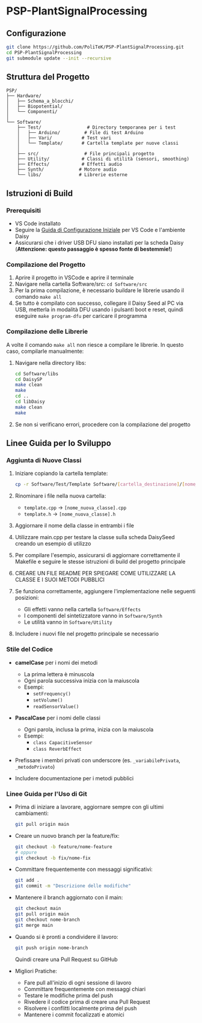 # PSP-PlantSignalProcessing

## Configurazione
```bash
git clone https://github.com/PoliTeK/PSP-PlantSignalProcessing.git
cd PSP-PlantSignalProcessing
git submodule update --init --recursive
```

## Struttura del Progetto
```
PSP/
├── Hardware/
│   ├── Schema_a_blocchi/
│   ├── Biopotential/
│   └── Componenti/
│
└── Software/
    ├── Test/                 # Directory temporanea per i test
    │   ├── Arduino/         # File di test Arduino
    │   ├── Vari/           # Test vari
    │   └── Template/       # Cartella template per nuove classi
    │
    ├── src/                 # File principali progetto
    ├── Utility/            # Classi di utilità (sensori, smoothing)
    ├── Effects/            # Effetti audio
    ├── Synth/             # Motore audio
    └── libs/              # Librerie esterne
```

## Istruzioni di Build

### Prerequisiti
- VS Code installato 
- Seguire la [Guida di Configurazione Iniziale](https://github.com/electro-smith/DaisyWiki/wiki#1-upload-an-example-program) per VS Code e l'ambiente Daisy
- Assicurarsi che i driver USB DFU siano installati per la scheda Daisy (**Attenzione: questo passaggio è spesso fonte di bestemmie!**)

### Compilazione del Progetto
1. Aprire il progetto in VSCode e aprire il terminale
2. Navigare nella cartella Software/src: `cd Software/src`
3. Per la prima compilazione, è necessario buildare le librerie usando il comando `make all`
4. Se tutto è compilato con successo, collegare il Daisy Seed al PC via USB, metterla in modalità DFU usando i pulsanti boot e reset, quindi eseguire `make program-dfu` per caricare il programma

### Compilazione delle Librerie
A volte il comando `make all` non riesce a compilare le librerie. In questo caso, compilarle manualmente:
1. Navigare nella directory libs:
   ```bash
   cd Software/libs
   cd DaisySP
   make clean
   make
   cd ..
   cd libDaisy
   make clean
   make
   ```
2. Se non si verificano errori, procedere con la compilazione del progetto

## Linee Guida per lo Sviluppo

### Aggiunta di Nuove Classi
1. Iniziare copiando la cartella template:
   ```bash
   cp -r Software/Test/Template Software/[cartella_destinazione]/[nome_nuova_classe]
   ```
2. Rinominare i file nella nuova cartella:
   - `template.cpp` → `[nome_nuova_classe].cpp`
   - `template.h` → `[nome_nuova_classe].h`

3. Aggiornare il nome della classe in entrambi i file

4. Utilizzare main.cpp per testare la classe sulla scheda DaisySeed creando un esempio di utilizzo

5. Per compilare l'esempio, assicurarsi di aggiornare correttamente il Makefile e seguire le stesse istruzioni di build del progetto principale

6. CREARE UN FILE README PER SPIEGARE COME UTILIZZARE LA CLASSE E I SUOI METODI PUBBLICI

7. Se funziona correttamente, aggiungere l'implementazione nelle seguenti posizioni:
   - Gli effetti vanno nella cartella `Software/Effects`
   - I componenti del sintetizzatore vanno in `Software/Synth`
   - Le utilità vanno in `Software/Utility`

8. Includere i nuovi file nel progetto principale se necessario

### Stile del Codice
- **camelCase** per i nomi dei metodi
  - La prima lettera è minuscola
  - Ogni parola successiva inizia con la maiuscola
  - Esempi: 
    - `setFrequency()`
    - `setVolume()`
    - `readSensorValue()`

- **PascalCase** per i nomi delle classi
  - Ogni parola, inclusa la prima, inizia con la maiuscola
  - Esempi:
    - `class CapacitiveSensor`
    - `class ReverbEffect`

- Prefissare i membri privati con underscore (es. `_variabilePrivata`, `_metodoPrivato`)
- Includere documentazione per i metodi pubblici

### Linee Guida per l'Uso di Git
- Prima di iniziare a lavorare, aggiornare sempre con gli ultimi cambiamenti:
  ```bash
  git pull origin main
  ```

- Creare un nuovo branch per la feature/fix:
  ```bash
  git checkout -b feature/nome-feature
  # oppure
  git checkout -b fix/nome-fix
  ```

- Committare frequentemente con messaggi significativi:
  ```bash
  git add .
  git commit -m "Descrizione delle modifiche"
  ```

- Mantenere il branch aggiornato con il main:
  ```bash
  git checkout main
  git pull origin main
  git checkout nome-branch
  git merge main
  ```

- Quando si è pronti a condividere il lavoro:
  ```bash
  git push origin nome-branch
  ```
  Quindi creare una Pull Request su GitHub

- Migliori Pratiche:
  - Fare pull all'inizio di ogni sessione di lavoro
  - Committare frequentemente con messaggi chiari
  - Testare le modifiche prima del push
  - Rivedere il codice prima di creare una Pull Request
  - Risolvere i conflitti localmente prima del push
  - Mantenere i commit focalizzati e atomici
